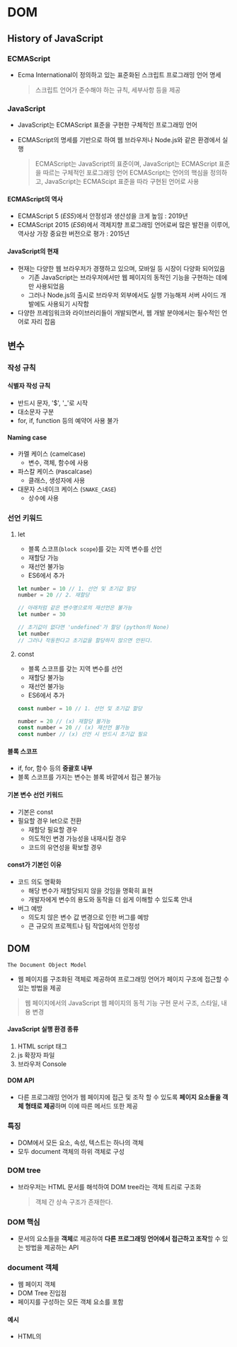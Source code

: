# DOM
## History of JavaScript
### ECMAScript
- Ecma International이 정의하고 있는 표준화된 스크립트 프로그래밍 언어 명세
  > 스크립트 언어가 준수해야 하는 규칙, 세부사항 등을 제공

### JavaScript
- JavaScript는 ECMAScript 표준을 구현한 구체적인 프로그래밍 언어
- ECMAScript의 명세를 기반으로 하여 웹 브라우저나 Node.js와 같은 환경에서 실행

  > ECMAScript는 JavaScript의 표준이며, JavaScript는 ECMAScript 표준을 따르는 구체적인 포로그래밍 언어
  > ECMAScript는 언어의 핵심을 정의하고, JavaScript는 ECMAScipt 표준을 따라 구현된 언어로 사용

#### ECMAScript의 역사
- ECMAScript 5 (*ES5*)에서 안정성과 생산성을 크게 높임 : 2019년
- ECMAScript 2015 (*ES6*)에서 객체지향 프로그래밍 언어로써 많은 발전을 이루어, 역사상 가장 중요한 버전으로 평가 : 2015년

#### JavaScript의 현재
- 현재는 다양한 웹 브라우저가 경쟁하고 있으며, 모바일 등 시장이 다양화 되어있음
  - 기존 JavaScript는 브라우저에서만 웹 페이지의 동적인 기능을 구현하는 데에만 사용되었음
  - 그러나 Node.js의 출시로 브라우저 외부에서도 실행 가능해져 서버 사이드 개발에도 사용되기 시작함
- 다양한 프레임워크와 라이브러리들이 개발되면서, 웹 개발 분야에서는 필수적인 언어로 자리 잡음

## 변수
### 작성 규칙
  #### 식별자 작성 규칙
  - 반드시 문자, '$', '_'로 시작
  - 대소문자 구분
  - for, if, function 등의 예약어 사용 불가

  #### Naming case
  - 카멜 케이스 (camel`C`ase)
    - 변수, 객체, 함수에 사용
  - 파스칼 케이스 (`P`ascal`C`ase)
    - 클래스, 생성자에 사용
  - 대문자 스네이크 케이스 (`SNAKE_CASE`)
    - 상수에 사용

### 선언 키워드
1. let
   - 블록 스코프(`block scope`)를 갖는 지역 변수를 선언
   - 재할당 가능
   - 재선언 불가능
   - ES6에서 추가
    ```javascript
    let number = 10 // 1. 선언 및 초기값 할당
    number = 20 // 2. 재할당

    // 아래처럼 같은 변수명으로의 재선언은 불가능 
    let number = 30

    // 초기값이 없다면 'undefined'가 할당 (python의 None)
    let number
    // 그러나 작동한다고 초기값을 할당하지 않으면 안된다.
    ```

2. const
   - 블록 스코프를 갖는 지역 변수를 선언
   - 재할당 불가능
   - 재선언 불가능
   - ES6에서 추가
    ```javascript
    const number = 10 // 1. 선언 및 초기값 할당

    number = 20 // (x) 재할당 불가능
    const number = 20 // (x) 재선언 불가능
    const number // (x) 선언 시 반드시 초기값 필요
    ```

#### 블록 스코프
- if, for, 함수 등의 **중괄호 내부**
- 블록 스코프를 가지는 변수는 블록 바깥에서 접근 불가능

#### 기본 변수 선언 키워드
- 기본은 const
- 필요할 경우 let으로 전환
  - 재할당 필요할 경우
  - 의도적인 변경 가능성을 내재시킬 경우
  - 코드의 유연성을 확보할 경우

#### const가 기본인 이유
- 코드 의도 명확화
  - 해당 변수가 재할당되지 않을 것임을 명확히 표현
  - 개발자에게 변수의 용도와 동작을 더 쉽게 이해할 수 있도록 안내
- 버그 예방
  - 의도치 않은 변수 값 변경으로 인한 버그를 예방
  - 큰 규모의 프로젝트나 팀 작업에서의 안정성

## DOM
`The Document Object Model`
- 웹 페이지를 구조화된 객체로 제공하여 프로그래밍 언어가 페이지 구조에 접근할 수 있는 방법을 제공
> 웹 페이지에서의 JavaScript
> 웹 페이지의 동적 기능 구현
> 문서 구조, 스타일, 내용 변경

#### JavaScript 실행 환경 종류
1. HTML script 태그
2. js 확장자 파일
3. 브라우저 Console

#### DOM API
- 다른 프로그래밍 언어가 웹 페이지에 접근 및 조작 할 수 있도록 **페이지 요소들을 객체 형태로 제공**하며 이에 따른 메서드 또한 제공

### 특징
- DOM에서 모든 요소, 속성, 텍스트는 하나의 객체
- 모두 document 객체의 하위 객체로 구성

### DOM tree
- 브라우저는 HTML 문서를 해석하여 DOM tree라는 객체 트리로 구조화
  > 객체 간 상속 구조가 존재한다.

### DOM 핵심
- 문서의 요소들을 **객체**로 제공하여 **다른 프로그래밍 언어에서 접근하고 조작**할 수 있는 방법을 제공하는 API

### document 객체
- 웹 페이지 객체
- DOM Tree 진입점
- 페이지를 구성하는 모든 객체 요소를 포함

#### 예시
- HTML의 <title> 변경하기
  ```javascript
  document.title = 'Hello :)'
  ```

## DOM 선택과 조작
> 웹 페이지를 조작한다는 것은 웹 페이지를 **동적**으로 만든다는 것이다.

### 순서
1. 조작하고자 하는 요소를 **선택**
2. 선택된 요소의 콘텐츠 또는 속성을 **조작**

## DOM 선택
### 선택 메서드
- `document.querySelector(selector)`
  - 제공한 선택자와 일치하는 element **한 개** 선택
  - 제공한 선택자를 만족하는 **첫 번째** element 객체를 반환
  - 없으면 null 반환
- `document.queyrSelectorAll(selector)`
  - 제공한 선택자와 일치하는 **여러** element 선택
  - 제공한 선택자를 만족하는 **NodeList**를 반환

#### 예시
```html
<body>
  <h1 class="heading">DOM 선택</h1>
  <a href="https://www.google.com/">google</a>
  <p class="content">content1</p>
  <p class="content">content2</p>
  <p class="content">content3</p>
  <ul>
    <li>list1</li>
    <li>list2</li>
  </ul>
  <script>
    console.log(document.querySelector('.heading'))
    // 출력 : <h1 class="title heading">DOM 선택</h1>

    console.log(document.querySelector('.content'))
    // 출력 : <p class="content">content1</p>
    // 맨 처음 content 클래스를 출력

    console.log(document.querySelectorAll('.content'))
    // 출력 :
    // 0: p.content
    // 1: p.content
    // 2: p.content
    //  length: 3
    // [[Prototype]]: NodeList

    // Node리스트의 형태로 객체 명과 그 클래스가 출력된다.

    console.log(document.querySelectorAll('ul > li'))
    // 출력 :
    // 0: li
    // 1: li
    //  length: 2
    // [[Prototype]]: NodeList
```

## DOM 조작
- 속성 조작
  - 클래스 속성 조작
  - 일반 속성 조작
- HTML 콘텐츠 조작
- DOM 요소 조작
- 스타일 조작

### 속성 조작
1. 클래스 속성 조작
   - `classList` property : 요소의 클래스 목록을 DOMTokenList (*유사 배열*) 형태로 반환
   
   #### classList method
   - `element.classList.add()`
     - 지정한 클래스 값을 추가
   - `element.classList.remove()`
     - 지정한 클래스 값을 제거
   - `element.classList.toggle()`
     - 클래스가 존재한다면 제거 후 False 반환
     - 클래스가 존재하지 않으면 추가 후 True 반환
2. 일반 속성 조작
   #### 일반 속성 조작 method
   - `element.getAttribute()`
     - 해당 요소에 지정된 값을 반환
   - `element.setAttribute(name, value)`
     - 지정된 요소의 속성 값을 설정
     - 속성이 이미 있으면 기존 값을 갱신
     - 속성이 없으면 지정된 이름과 값으로 새 속성이 추가
   - `element.removeAttribute()`
     - 요소에서 지정된 이름을 가진 속성 제거

### HTML 콘텐츠 조작
- `textContent` property : 요소의 텍스트 콘텐츠를 표현

  #### 예시
  ```html
  const h1Tag = document.querySelector('.heading')

  <!-- HTML 콘텐츠 조작 -->
  h1Tag.textContent = '내용 수정'
  console.log(h1Tag.textContent)
  ```

### DOM 요소 조작
  #### DOM 요소 조작 메서드
  - `document.createElement`(tagName)`
    - 작성한 tagName의 HTML 요소를 생성하여 반환
  - `Node.appendChild()`
    - 한 Node를 특정 부모 Node의 자식 NodeList의 마지막에 삽입
    - 추가된 Node 객체 반환
  - `Node.removeChild()`
    - DOM에서 자식 Node 제거
    - 제거된 Node 반환
  
  #### 예시
  ```html
  <!-- 생성 -->
  const h1Tag = document.createElement('h1')
  h1Tag.textContent = '제목'

  <!-- 추가 -->
  const divTag = document.querySelector('div')
  divTag.appendChild(h1Tag)

  <!-- 삭제 -->
  const pTag = document.querySelector('p')
  divTag.removeChild(pTag)
  ```

### style 조작
- `style` property : 해당 요소의 모든 style 속성 목록을 포함하는 속성

#### 예시
```html
const pTag = document.querySelector('p')

pTag.style.color = 'crimson'
pTag.style.fontSize = '2rem'
pTag.style.border = '1px solid black`
```


## 참고
### Node
- DOM의 기본 구성 단위
- DOM 트리의 각 부분은 Node라는 객체로 표현
  - Document Node => HTML 문서 전체
  - Element Node => HTML 요소
  - Text Node => HTML 텍스트
  - Attribute Node = 'HTML 요소의 속성

### NodeList
- DOM 메서드를 사용해 선택한 Node의 목록
- 배열과 유사한 구조
- index 형태로만 각 항목에 접근 가능
- JavaScpipt의 배열 메서드 사용 가능
- `querySelectorAll()`에 의해 반환되는 NodeList는 DOM의 변경사항을 실시간으로 반영하지 않음
  - DOM이 나중에 변경되더라도 이전에 이미 선택한 NodeList 값은 변하지 않음

### Element
- Node의 하위 유형
- DOM 트리에서 HTML 요소를 나타내는 특별한 유형의 Node
- Node의 속성과 메서드 및 특화 기능을 가지고 있음
  > 모든 Element는 Node

### Parsing
브라우저가 문자열을 해석해서 DOM Tree로 만드는 과정

### JS에서의 세미콜론
- JavaScript 문장 마지막에는 ';'이 들어감
  - 선택적으로 사용 가능
  - 없으면 '*자동 세미콜론 삽입 규칙*'에 의해 자동으로 세미콜론 삽입

### 변수 선언 키워드 var
- ES6 이전 변수 선언 키워드
- 재할당 가능
- 재선언 가능
- 함수 스코프를 가짐
  > 함수의 중괄호 내부
  > 바깥에서는 접근 불가능
- 선언하기 전 사용할 수 있는 "호이스팅"이 되는 특성으로 예기치 못한 문제 발생 가능
  > 호이스팅 :<br>
  > 변수 선언이 끌어올려지는 현상
  >
  > var로 선언한 변수는 선언 위치와 상관 없이 함수에서는 시작 지점에서, 전역에서는 코드가 시작될 때 처리됨
- 변수 선언 시 키워드를 사용하지 않으면 자동으로 var로 선언됨

